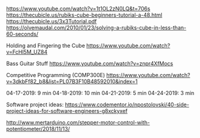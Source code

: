 

https://www.youtube.com/watch?v=1t1OL2zN0LQ&t=706s
https://thecubicle.us/rubiks-cube-beginners-tutorial-a-48.html
https://thecubicle.us/3x3Tutorial.pdf
https://olvemaudal.com/2010/01/23/solving-a-rubiks-cube-in-less-than-60-seconds/

Holding and Fingering the Cube
https://www.youtube.com/watch?v=FcHl5M_UZ84

Bass Guitar Stuff
https://www.youtube.com/watch?v=znpr4XfMocs

Competitive Programming (COMP300E)
https://www.youtube.com/watch?v=3dkbFf82_b8&list=PL07B3F10B48592010&index=1


04-17-2019:  9 min
04-18-2019: 10 min
04-21-2019:  5 min
04-24-2019:  3 min

Software project ideas:
https://www.codementor.io/npostolovski/40-side-project-ideas-for-software-engineers-g8xckyxef

http://www.mertarduino.com/stepper-motor-control-with-potentiometer/2018/11/13/



